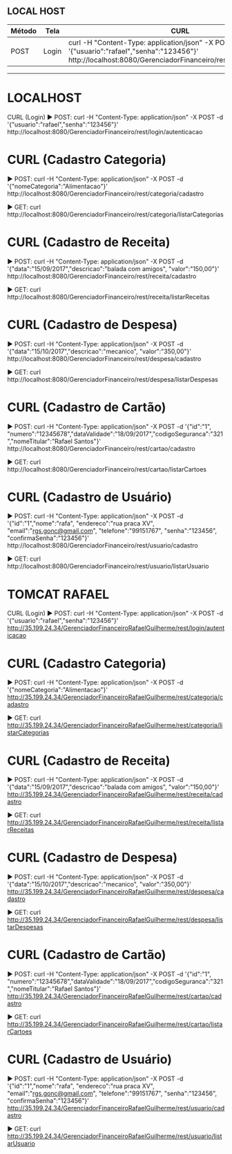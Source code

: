 ## LOCAL HOST
|Método |Tela| CURL | Testado
|------ |------ | ------ | ------ |
|POST|Login|curl -H "Content-Type: application/json" -X POST -d '{"usuario":"rafael","senha":"123456"}' http://localhost:8080/GerenciadorFinanceiro/rest/login/autenticacao| OK
---------------------
# LOCALHOST

CURL (Login)
► POST: curl -H "Content-Type: application/json" -X POST -d '{"usuario":"rafael","senha":"123456"}' http://localhost:8080/GerenciadorFinanceiro/rest/login/autenticacao

# CURL (Cadastro Categoria)
► POST: curl -H "Content-Type: application/json" -X POST -d '{"nomeCategoria":"Alimentacao"}' http://localhost:8080/GerenciadorFinanceiro/rest/categoria/cadastro

► GET: curl http://localhost:8080/GerenciadorFinanceiro/rest/categoria/listarCategorias

# CURL (Cadastro de Receita)
► POST: curl -H "Content-Type: application/json" -X POST -d '{"data":"15/09/2017","descricao":"balada com amigos", "valor":"150,00"}' http://localhost:8080/GerenciadorFinanceiro/rest/receita/cadastro

► GET: curl http://localhost:8080/GerenciadorFinanceiro/rest/receita/listarReceitas

# CURL (Cadastro de Despesa)
► POST: curl -H "Content-Type: application/json" -X POST -d '{"data":"15/10/2017","descricao":"mecanico", "valor":"350,00"}' http://localhost:8080/GerenciadorFinanceiro/rest/despesa/cadastro

► GET: curl http://localhost:8080/GerenciadorFinanceiro/rest/despesa/listarDespesas

# CURL (Cadastro de Cartão)
► POST: curl -H "Content-Type: application/json" -X POST -d '{"id":"1", "numero":"12345678","dataValidade":"18/09/2017","codigoSeguranca":"321","nomeTitular":"Rafael Santos"}' http://localhost:8080/GerenciadorFinanceiro/rest/cartao/cadastro

► GET: curl http://localhost:8080/GerenciadorFinanceiro/rest/cartao/listarCartoes

# CURL (Cadastro de Usuário)
► POST: curl -H "Content-Type: application/json" -X POST -d '{"id":"1","nome":"rafa", "endereco":"rua praca XV", "email":"rgs.gonc@gmail.com", "telefone":"99151767", "senha":"123456", "confirmaSenha":"123456"}' http://localhost:8080/GerenciadorFinanceiro/rest/usuario/cadastro

► GET: curl http://localhost:8080/GerenciadorFinanceiro/rest/usuario/listarUsuario 

# TOMCAT RAFAEL

CURL (Login)
► POST: curl -H "Content-Type: application/json" -X POST -d '{"usuario":"rafael","senha":"123456"}' http://35.199.24.34/GerenciadorFinanceiroRafaelGuilherme/rest/login/autenticacao

# CURL (Cadastro Categoria)
► POST: curl -H "Content-Type: application/json" -X POST -d '{"nomeCategoria":"Alimentacao"}' http://35.199.24.34/GerenciadorFinanceiroRafaelGuilherme/rest/categoria/cadastro

► GET: curl http://35.199.24.34/GerenciadorFinanceiroRafaelGuilherme/rest/categoria/listarCategorias

# CURL (Cadastro de Receita)
► POST: curl -H "Content-Type: application/json" -X POST -d '{"data":"15/09/2017","descricao":"balada com amigos", "valor":"150,00"}' http://35.199.24.34/GerenciadorFinanceiroRafaelGuilherme/rest/receita/cadastro

► GET: curl http://35.199.24.34/GerenciadorFinanceiroRafaelGuilherme/rest/receita/listarReceitas

# CURL (Cadastro de Despesa)
► POST: curl -H "Content-Type: application/json" -X POST -d '{"data":"15/10/2017","descricao":"mecanico", "valor":"350,00"}' http://35.199.24.34/GerenciadorFinanceiroRafaelGuilherme/rest/despesa/cadastro

► GET: curl http://35.199.24.34/GerenciadorFinanceiroRafaelGuilherme/rest/despesa/listarDespesas

# CURL (Cadastro de Cartão)
► POST: curl -H "Content-Type: application/json" -X POST -d '{"id":"1", "numero":"12345678","dataValidade":"18/09/2017","codigoSeguranca":"321","nomeTitular":"Rafael Santos"}' http://35.199.24.34/GerenciadorFinanceiroRafaelGuilherme/rest/cartao/cadastro

► GET: curl http://35.199.24.34/GerenciadorFinanceiroRafaelGuilherme/rest/cartao/listarCartoes

# CURL (Cadastro de Usuário)
► POST: curl -H "Content-Type: application/json" -X POST -d '{"id":"1","nome":"rafa", "endereco":"rua praca XV", "email":"rgs.gonc@gmail.com", "telefone":"99151767", "senha":"123456", "confirmaSenha":"123456"}' http://35.199.24.34/GerenciadorFinanceiroRafaelGuilherme/rest/usuario/cadastro

► GET: curl http://35.199.24.34/GerenciadorFinanceiroRafaelGuilherme/rest/usuario/listarUsuario 

